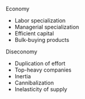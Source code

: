 Economy
- Labor specialization
- Managerial specialization
- Efficient capital
- Bulk-buying products

Diseconomy
- Duplication of effort
- Top-heavy companies
- Inertia
- Cannibalization
- Inelasticity of supply